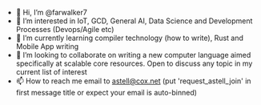 - 👋 Hi, I’m @farwalker7
- 👀 I’m interested in IoT, GCD, General AI, Data Science and Development Processes (Devops/Agile etc)
- 🌱 I’m currently learning compiler technology (how to write), Rust and Mobile App writing
- 💞️ I’m looking to collaborate on writing a new computer language aimed specifically at scalable core resources. Open to discuss any topic in my current list of interest
- 📫 How to reach me email to astell@cox.net (put 'request_astell_join' in first message title or expect your email is auto-binned)

<!---
farwalker7/farwalker7 is a ✨ special ✨ repository because its `README.md` (this file) appears on your GitHub profile.
You can click the Preview link to take a look at your changes.
--->
